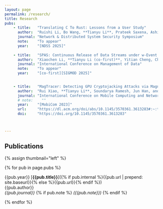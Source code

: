 ```yaml
---
layout: page
permalink: /research/
title: Research
pubs:
    - title:   "Translating C To Rust: Lessons from a User Study"
      author:  "Ruishi Li, Bo Wang, **Tianyu Li**, Prateek Saxena, Ashish Kundu"
      journal: "Network & Distributed System Security Symposium"
      note:    "To appear"
      year:    "[NDSS 2025]"
    
    - title:   "SPAS: Continuous Release of Data Streams under w-Event Differential Privacy"
      author:  "Xiaochen Li, **Tianyu Li (co-first)**, Yitian Cheng, Chen Gong, Kui Ren, Zhan Qin, Tianhao Wang"
      journal: "International Conference on Management of Data"
      note:    "To appear"
      year:    "[co-first][SIGMOD 2025]"

    
    - title:   "MagTracer: Detecting GPU Cryptojacking Attacks via Magnetic Leakage Signals"
      author:  "Rui Xiao, **Tianyu Li**, Soundarya Ramesh, Jun Han, and Jinsong Han"
      journal: "International Conference on Mobile Computing and Networking"
      # note:    ""
      year:    "[MobiCom 2023]"
      url:     "https://dl.acm.org/doi/abs/10.1145/3570361.3613283#:~:text=MagTracer%20utilizes%20a%20small%20magnetic,the%20victim%20about%20potential%20cryptojacking."
      doi:     "https://doi.org/10.1145/3570361.3613283"



---
```


## Publications

{% assign thumbnail="left" %}

{% for pub in page.pubs %}

{{pub.year}} [**{{pub.title}}**]({% if pub.internal %}{{pub.url | prepend: site.baseurl}}{% else %}{{pub.url}}{% endif %})<br />
{{pub.author}}<br />
*{{pub.journal}}*
{% if pub.note %} *({{pub.note}})* {% endif %} 

{% endfor %}
